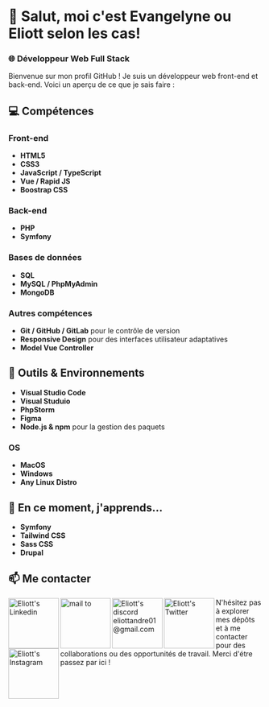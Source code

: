 # 👋 Salut, moi c'est Evangelyne ou Eliott selon les cas!

### 🌐 Développeur Web Full Stack

Bienvenue sur mon profil GitHub ! Je suis un développeur web front-end et back-end. Voici un aperçu de ce que je sais faire :

## 💻 Compétences

### Front-end
- **HTML5**
- **CSS3**
- **JavaScript / TypeScript**
- **Vue / Rapid JS**
- **Boostrap CSS**

### Back-end
- **PHP**
- **Symfony**

### Bases de données
- **SQL**
- **MySQL / PhpMyAdmin**
- **MongoDB**

### Autres compétences
- **Git / GitHub / GitLab** pour le contrôle de version
- **Responsive Design** pour des interfaces utilisateur adaptatives
- **Model Vue Controller**

## 🔧 Outils & Environnements
- **Visual Studio Code**
- **Visual Studuio**
- **PhpStorm**
- **Figma**
- **Node.js & npm** pour la gestion des paquets

### OS
- **MacOS**
- **Windows**
- **Any Linux Distro**

## 🌱 En ce moment, j'apprends...
- **Symfony**
- **Tailwind CSS**
- **Sass CSS**
- **Drupal**


## 📫 Me contacter

<a href="https://www.linkedin.com/in/eliott-andré">
  <img align="left" alt="Eliott's Linkedin" width="100px" src="https://img.shields.io/badge/LinkedIn-0077B5?style=for-the-badge&logo=linkedin&logoColor=white" />
</a>


<a href="mailto:eliottandre01@gmail.com">
  <img align="left" alt="mail to " width="100px" src="https://img.shields.io/badge/mail-E76E29?style=for-the-badge&logo=gmail&logoColor=white" />
</a>


<a href="https://discordapp.com/users/424662360729583626">
  <img align="left" alt="Eliott's discord eliottandre01@gmail.com" width="100px" src="https://img.shields.io/badge/Discord-51007A?style=for-the-badge&logo=Discord&logoColor=white" />
</a>


<a href="https://twitter.com/EliottAndre3">
  <img align="left" alt="Eliott's Twitter" width="100px" src="https://img.shields.io/badge/Twitter-1DA1F2?style=for-the-badge&logo=Twitter&logoColor=white" />
</a>


<a href="https://www.instagram.com/eliott.andre/">
  <img align="left" alt="Eliott's Instagram" width="100px" src="https://img.shields.io/badge/Instagram-FCAF45?style=for-the-badge&logo=Instagram&logoColor=white" />
</a>



N'hésitez pas à explorer mes dépôts et à me contacter pour des collaborations ou des opportunités de travail. Merci d'étre passez par ici !

